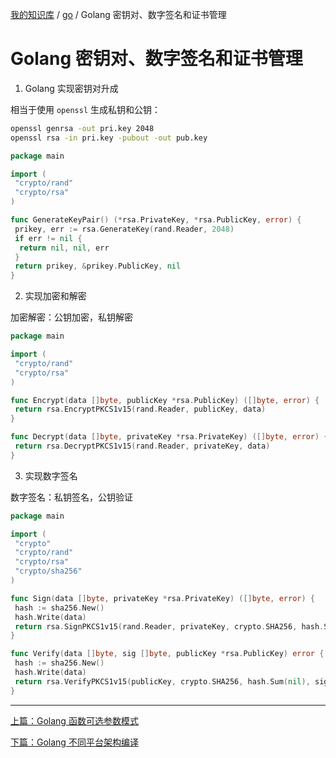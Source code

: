 [我的知识库](../README.md) / [go](zz_gneratered_mdi.md) / Golang 密钥对、数字签名和证书管理

# Golang 密钥对、数字签名和证书管理

1. Golang 实现密钥对升成

相当于使用 `openssl` 生成私钥和公钥：

```bash
openssl genrsa -out pri.key 2048
openssl rsa -in pri.key -pubout -out pub.key
```

```go
package main

import (
 "crypto/rand"
 "crypto/rsa"
)

func GenerateKeyPair() (*rsa.PrivateKey, *rsa.PublicKey, error) {
 prikey, err := rsa.GenerateKey(rand.Reader, 2048)
 if err != nil {
  return nil, nil, err
 }
 return prikey, &prikey.PublicKey, nil
}
```

2. 实现加密和解密

加密解密：公钥加密，私钥解密

```go
package main

import (
 "crypto/rand"
 "crypto/rsa"
)

func Encrypt(data []byte, publicKey *rsa.PublicKey) ([]byte, error) {
 return rsa.EncryptPKCS1v15(rand.Reader, publicKey, data)
}

func Decrypt(data []byte, privateKey *rsa.PrivateKey) ([]byte, error) {
 return rsa.DecryptPKCS1v15(rand.Reader, privateKey, data)
}
```

3. 实现数字签名

数字签名：私钥签名，公钥验证

```go
package main

import (
 "crypto"
 "crypto/rand"
 "crypto/rsa"
 "crypto/sha256"
)

func Sign(data []byte, privateKey *rsa.PrivateKey) ([]byte, error) {
 hash := sha256.New()
 hash.Write(data)
 return rsa.SignPKCS1v15(rand.Reader, privateKey, crypto.SHA256, hash.Sum(nil))
}

func Verify(data []byte, sig []byte, publicKey *rsa.PublicKey) error {
 hash := sha256.New()
 hash.Write(data)
 return rsa.VerifyPKCS1v15(publicKey, crypto.SHA256, hash.Sum(nil), sig)
}
```

---
[上篇：Golang 函数可选参数模式](function-optional-pattern.md)

[下篇：Golang 不同平台架构编译](go-cross-complie.md)
